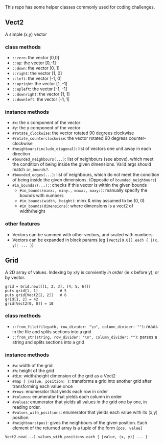 This repo has some helper classes commonly used for coding challenges.

## Vect2
A simple (x,y) vector

### class methods

- `::zero`: the vector [0,0]
- `::up`: the vector [0,-1]
- `::down`: the vector [0, 1]
- `::right`: the vector [1, 0]
- `::left`: the vector [-1, 0]
- `::upright`: the vector [1, -1]
- `::upleft`: the vector [-1, -1]
- `::downright`: the vector [1, 1]
- `::downleft`: the vector [-1, 1]

### instance methods

- `#x`: the x component of the vector
- `#y`: the y component of the vector
- `#rotate_clockwise`: the vector rotated 90 degrees clockwise
- `#rotate_counterclockwise`: the vector rotated 90 degress counter-clockwise
- `#neighbours(include_diagonal)`: list of vectors one unit away in each direction
- `#bounded_neighbours(...)`: list of neighbours (see above), which meet the condition of being inside the given dimensions. Valid args should match `in_bounds?`.
- `#bounded_edges(...)`: list of neighbours, which do not meet the condition of being inside the given dimensions. (Opposite of `bounded_neighbours`)
- `#in_bounds?(...):`: checks if this vector is within the given bounds
    - `#in_bounds(minx:, miny:, maxx:, maxy:)`: manually specify the bounds with numbers
    - `#in_bounds(width, height)`: minx & miny assumed to be (0, 0)
    - `#in_bounds(dimensions)`: where dimensions is a vect2 of width/height

### other features

- Vectors can be summed with other vectors, and scaled with numbers.
- Vectors can be expanded in block params (eg `[Vect2[0,0]].each { |(x, y)| ... }`)

## Grid
A 2D array of values. Indexing by x/y is conviently *in order* (ie x before y), or by vector.

```
grid = Grid.new([[1, 2, 3], [4, 5, 6]])
puts grid[1, 1]          # 5
puts grid[Vect2[2, 2]]   # 6
grid[1, 2] = 42
grid[Vect2[0, 0]] = 10
```

### class methods

- `::from_file(filepath, row_divider: "\n", column_divider: "")`: reads in the file and splits sections into a grid
- `::from_str(string, row_divider: "\n", column_divider: "")`: parses a string and splits sections into a grid

### instance methods

- `#w`: width of the grid
- `#h`: height of the grid
- `#dim`: width/height dimension of the grid as a Vect2
- `#map { |value, position| }`: transforms a grid into another grid after transforming each value once
- `#rows`: enumerator that yields each row in order
- `#columns`: enumerator that yields each column in order
- `#values`: enumerator that yields all values in the grid one by one, in reading order.
- `#values_with_positions`: enumerator that yields each value with its (x,y) position
- `#neighbours(pos)`: gives the neighbours of the given position. Each element of the returned array is a tuple of the form `[pos, value]`

```
Vect2.new(...).values_with_positions.each { |value, (x, y)| ... }
```
